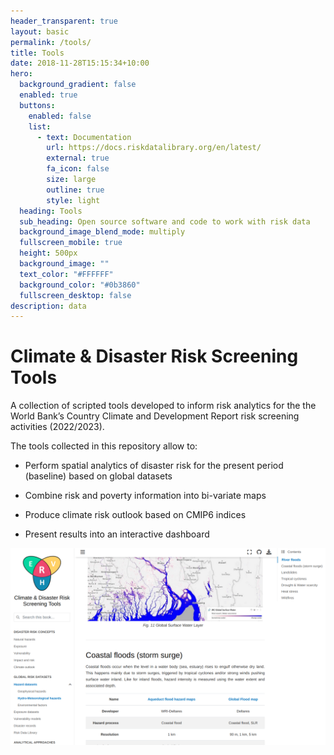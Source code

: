 ```yaml
---
header_transparent: true
layout: basic
permalink: /tools/
title: Tools
date: 2018-11-28T15:15:34+10:00
hero:
  background_gradient: false
  enabled: true
  buttons:
    enabled: false
    list:
      - text: Documentation
        url: https://docs.riskdatalibrary.org/en/latest/
        external: true
        fa_icon: false
        size: large
        outline: true
        style: light
  heading: Tools
  sub_heading: Open source software and code to work with risk data
  background_image_blend_mode: multiply
  fullscreen_mobile: true
  height: 500px
  background_image: ""
  text_color: "#FFFFFF"
  background_color: "#0b3860"
  fullscreen_desktop: false
description: data
---
```

# Climate & Disaster Risk Screening Tools

A collection of scripted tools developed to inform risk analytics for the the World Bank’s Country Climate and Development Report risk screening activities (2022/2023).

The tools collected in this repository allow to:

- Perform spatial analytics of disaster risk for the present period (baseline) based on global datasets

- Combine risk and poverty information into bi-variate maps

- Produce climate risk outlook based on CMIP6 indices

- Present results into an interactive dashboard

![](assets/images/uploads/screenshot-from-2023-10-01-16-08-30.png)